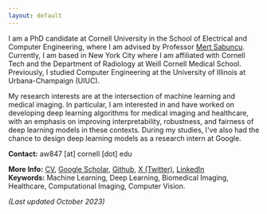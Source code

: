 ```yaml
---
layout: default
---
```

I am a PhD candidate at Cornell University in the School of Electrical and Computer Engineering, where I am advised by Professor [Mert Sabuncu](https://sabuncu.engineering.cornell.edu/). Currently, I am based in New York City where I am affiliated with Cornell Tech and the Department of Radiology at Weill Cornell Medical School. Previously, I studied Computer Engineering at the University of Illinois at Urbana-Champaign (UIUC).

My research interests are at the intersection of machine learning and medical imaging. In particular, I am interested in and have worked on developing deep learning algorithms for medical imaging and healthcare, with an emphasis on improving interpretability, robustness, and fairness of deep learning models in these contexts.
During my studies, I've also had the chance to design deep learning models as a research intern at Google.

**Contact:** aw847 [at] cornell [dot] edu  
<!-- **More Info:** [CV](cv_alan_wang.pdf) and [Research Statement](Research_Statement.pdf)    -->
**More Info:** [CV](CV-AQWang-Apr2024.pdf), [Google Scholar](https://scholar.google.com/citations?user=P7nRvlIAAAAJ&hl=en), [Github](https://github.com/alanqrwang/), [X (Twitter)](https://twitter.com/AlanQWang), [LinkedIn](https://www.linkedin.com/in/alanqrwang/)   
**Keywords:** Machine Learning, Deep Learning, Biomedical Imaging, Healthcare, Computational Imaging, Computer Vision.

*(Last updated October 2023)*  
